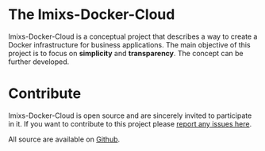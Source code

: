# The Imixs-Docker-Cloud

Imixs-Docker-Cloud is a conceptual project that describes a way to create a Docker infrastructure for business applications.
The main objective of this project is to focus on **simplicity** and **transparency**. The concept can be further developed. 




  
# Contribute

Imixs-Docker-Cloud is open source and are sincerely invited to participate in it. 
If you want to contribute to this project please [report any issues here](https://github.com/imixs/imixs-docker/issues). 

All source are available on [Github](https://github.com/imixs/imixs-docker).

